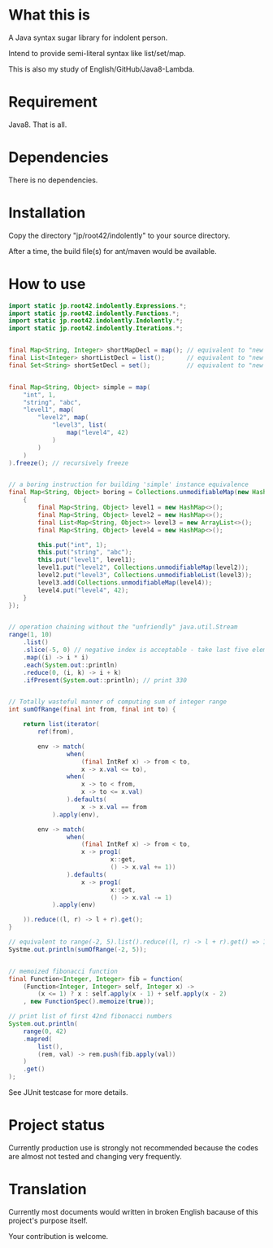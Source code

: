 <!--
  @author takahashikzn
-->

What this is
=================

A Java syntax sugar library for indolent person.

Intend to provide semi-literal syntax like list/set/map.


This is also my study of English/GitHub/Java8-Lambda.


Requirement
=================

Java8. That is all.


Dependencies
=================

There is no dependencies.


Installation
=================

Copy the directory "jp/root42/indolently" to your source directory.


After a time, the build file(s) for ant/maven would be available.


How to use
=================

```java
import static jp.root42.indolently.Expressions.*;
import static jp.root42.indolently.Functions.*;
import static jp.root42.indolently.Indolently.*;
import static jp.root42.indolently.Iterations.*;


final Map<String, Integer> shortMapDecl = map(); // equivalent to "new HashMap<>()"
final List<Integer> shortListDecl = list();      // equivalent to "new ArrayList<>()"
final Set<String> shortSetDecl = set();          // equivalent to "new HashSet<>()"


final Map<String, Object> simple = map(
    "int", 1,
    "string", "abc",
    "level1", map(
        "level2", map(
            "level3", list(
                map("level4", 42)
            )
        )
    )
).freeze(); // recursively freeze


// a boring instruction for building 'simple' instance equivalence
final Map<String, Object> boring = Collections.unmodifiableMap(new HashMap<String, Object>() {
    {
        final Map<String, Object> level1 = new HashMap<>();
        final Map<String, Object> level2 = new HashMap<>();
        final List<Map<String, Object>> level3 = new ArrayList<>();
        final Map<String, Object> level4 = new HashMap<>();

        this.put("int", 1);
        this.put("string", "abc");
        this.put("level1", level1);
        level1.put("level2", Collections.unmodifiableMap(level2));
        level2.put("level3", Collections.unmodifiableList(level3));
        level3.add(Collections.unmodifiableMap(level4));
        level4.put("level4", 42);
    }
});


// operation chaining without the "unfriendly" java.util.Stream
range(1, 10)
    .list()
    .slice(-5, 0) // negative index is acceptable - take last five elements
    .map((i) -> i * i)
    .each(System.out::println)
    .reduce(0, (i, k) -> i + k)
    .ifPresent(System.out::println); // print 330


// Totally wasteful manner of computing sum of integer range
int sumOfRange(final int from, final int to) {

    return list(iterator(
        ref(from),

        env -> match(
                when(
                    (final IntRef x) -> from < to,
                    x -> x.val <= to),
                when(
                    x -> to < from,
                    x -> to <= x.val)
                ).defaults(
                    x -> x.val == from
            ).apply(env),

        env -> match(
                when(
                    (final IntRef x) -> from < to, 
                    x -> prog1(
                            x::get,
                            () -> x.val += 1))
                ).defaults(
                    x -> prog1(
                            x::get, 
                            () -> x.val -= 1)
            ).apply(env)

    )).reduce((l, r) -> l + r).get();
}

// equivalent to range(-2, 5).list().reduce((l, r) -> l + r).get() => 12
Systme.out.println(sumOfRange(-2, 5));


// memoized fibonacci function
final Function<Integer, Integer> fib = function(
    (Function<Integer, Integer> self, Integer x) ->
        (x <= 1) ? x : self.apply(x - 1) + self.apply(x - 2)
    , new FunctionSpec().memoize(true));

// print list of first 42nd fibonacci numbers
System.out.println(
    range(0, 42)
    .mapred(
        list(),
        (rem, val) -> rem.push(fib.apply(val))
    )
    .get()
);
```

See JUnit testcase for more details.


Project status
=================

Currently production use is strongly not recommended
because the codes are almost not tested and changing very frequently.


Translation
=================

Currently most documents would written in broken English
bacause of this project's purpose itself.

Your contribution is welcome.

